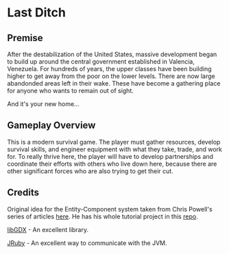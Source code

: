 Last Ditch
==========

Premise
-------

After the destabilization of the United States, massive development began to build up around the central government established in Valencia, Venezuela. For hundreds of years, the upper classes have been building higher to get away from the poor on the lower levels. There are now large abandonded areas left in their wake. These have become a gathering place for anyone who wants to remain out of sight.

And it's your new home...

Gameplay Overview
-----------------

This is a modern survival game. The player must gather resources, develop survival skills, and engineer equipment with what they take, trade, and work for. To really thrive here, the player will have to develop partnerships and coordinate their efforts with others who live down here, because there are other significant forces who are also trying to get their cut.

Credits
-------

Original idea for the Entity-Component system taken from Chris Powell's series of articles [here](http://cbpowell.wordpress.com/2012/10/30/entity-component-game-programming-using-jruby-and-libgdx-part-1/). He has his whole tutorial project in this [repo](https://github.com/cpowell/ruby-entity-component-framework).

[libGDX](http://libgdx.badlogicgames.com/download.html) - An excellent library.

[JRuby](http://jruby.org/) - An excellent way to communicate with the JVM.